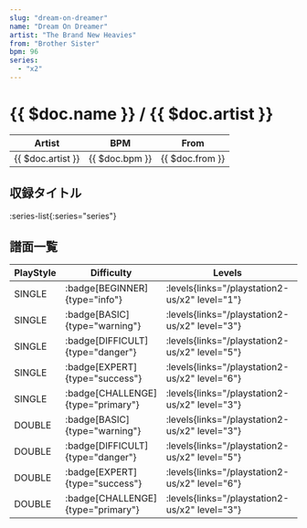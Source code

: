 ```yaml
---
slug: "dream-on-dreamer"
name: "Dream On Dreamer"
artist: "The Brand New Heavies"
from: "Brother Sister"
bpm: 96
series:
  - "x2"
---
```


# {{ $doc.name }} / {{ $doc.artist }}

|Artist|BPM|From|
|------|---|----|
|{{ $doc.artist }}|{{ $doc.bpm }}|{{ $doc.from }}|

## 収録タイトル

:series-list{:series="series"}

## 譜面一覧

|PlayStyle|Difficulty|Levels|Notes|Movie|
|---------|----------|------|-----|-----|
|SINGLE| :badge[BEGINNER]{type="info"}| :levels{links="/playstation2-us/x2" level="1"}|36/0||
|SINGLE| :badge[BASIC]{type="warning"}| :levels{links="/playstation2-us/x2" level="3"}|73/10||
|SINGLE| :badge[DIFFICULT]{type="danger"}| :levels{links="/playstation2-us/x2" level="5"}|120/10||
|SINGLE| :badge[EXPERT]{type="success"}| :levels{links="/playstation2-us/x2" level="6"}|155/10||
|SINGLE| :badge[CHALLENGE]{type="primary"}| :levels{links="/playstation2-us/x2" level="3"}|67/10(11)||
|DOUBLE| :badge[BASIC]{type="warning"}| :levels{links="/playstation2-us/x2" level="3"}|72/10||
|DOUBLE| :badge[DIFFICULT]{type="danger"}| :levels{links="/playstation2-us/x2" level="5"}|113/10||
|DOUBLE| :badge[EXPERT]{type="success"}| :levels{links="/playstation2-us/x2" level="6"}|152/10||
|DOUBLE| :badge[CHALLENGE]{type="primary"}| :levels{links="/playstation2-us/x2" level="3"}|68/10(10)||
